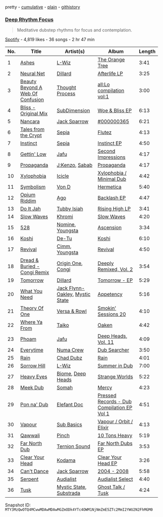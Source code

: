 pretty - [cumulative](/playlists/cumulative/37i9dQZF1DX7UrwvHIj5b1.md) - [plain](/playlists/plain/37i9dQZF1DX7UrwvHIj5b1) - [githistory](https://github.githistory.xyz/mackorone/spotify-playlist-archive/blob/main/playlists/plain/37i9dQZF1DX7UrwvHIj5b1)

### [Deep Rhythm Focus](https://open.spotify.com/playlist/37i9dQZF1DX7UrwvHIj5b1)

> Meditative dubstep rhythms for focus and contemplation.

[Spotify](https://open.spotify.com/user/spotify) - 4,819 likes - 36 songs - 2 hr 47 min

| No. | Title | Artist(s) | Album | Length |
|---|---|---|---|---|
| 1 | [Ashes](https://open.spotify.com/track/1yav5A5ABFQ9ywEyvnLyB8) | [L\-Wiz](https://open.spotify.com/artist/0nGg1te3vliCXlKbYHLF9B) | [The Orange Tree](https://open.spotify.com/album/774FnnGNgn7cC9eweO8oLw) | 3:41 |
| 2 | [Neural Net](https://open.spotify.com/track/41G3eYZhncCJ4bAGbC5d7Q) | [Dillard](https://open.spotify.com/artist/5nAvegaN5UuHkKfAo9a2kq) | [Afterlife LP](https://open.spotify.com/album/73vOuqvQHY2dc1PejsEa69) | 3:25 |
| 3 | [Beauty Beyond A Web Of Confusion](https://open.spotify.com/track/6vBFjWQiTOY1TAdVq6xSzA) | [Thought Process](https://open.spotify.com/artist/3proICVogPsl2OeB7S2ZUC) | [all:Lo compilation vol:1](https://open.spotify.com/album/6e9JKZFv7kj0WJy0Lb4p0l) | 3:00 |
| 4 | [Bliss \- Original Mix](https://open.spotify.com/track/4Jj9wXI1FRoMRa2RqzgY20) | [SubDimension](https://open.spotify.com/artist/6fwIH24ZNPIqkWa6BLjyqb) | [Woe & Bliss EP](https://open.spotify.com/album/1rwQMdcIf52wbSVG3YvmOH) | 6:13 |
| 5 | [Nancara](https://open.spotify.com/track/6PLuKhTi6SUGglCsEWV7s9) | [Jack Sparrow](https://open.spotify.com/artist/6iI4RUhF2HROnohuxUKfzR) | [\#000000365](https://open.spotify.com/album/71hvygiGgBQBftAMGbFMfq) | 6:21 |
| 6 | [Tales from the Crypt](https://open.spotify.com/track/5UzDfhUtdORIjbIYvL0dxs) | [Sepia](https://open.spotify.com/artist/7v5C9SalNHvwDF5sTpWDhi) | [Flutez](https://open.spotify.com/album/1106tOwKKH5kZnNB7O5mMh) | 4:13 |
| 7 | [Instinct](https://open.spotify.com/track/16GjRPeu5rITWoEPcJqm5S) | [Sepia](https://open.spotify.com/artist/7v5C9SalNHvwDF5sTpWDhi) | [Instinct EP](https://open.spotify.com/album/6T3y446mhfvtTtxXkLPLHr) | 4:50 |
| 8 | [Gettin' Low](https://open.spotify.com/track/3aBvi0TfJM2h5FfccriAZA) | [Jafu](https://open.spotify.com/artist/1SJSnoggDVPSbOqpIn2yAg) | [Second Impressions](https://open.spotify.com/album/5odRasJobM0qT5s5XsxwDO) | 4:17 |
| 9 | [Propaganda](https://open.spotify.com/track/5FMmxM4xiDCQ5nfcvYdSuY) | [J:Kenzo](https://open.spotify.com/artist/2vnlhEYTh2K1O3NZE2ONiz), [Sabab](https://open.spotify.com/artist/2F5eYjt1JbzHU3goBgDRV4) | [Propaganda](https://open.spotify.com/album/5llVlsG7rECWsWnSTut8XZ) | 4:17 |
| 10 | [Xylophobia](https://open.spotify.com/track/3c12d3L27Jzw8g7nfuN7IK) | [Icicle](https://open.spotify.com/artist/7zoCV6yevWc39GUz2v1jqg) | [Xylophobia / Minimal Dub](https://open.spotify.com/album/42YxBDLulBxhFc0kSevfSU) | 4:42 |
| 11 | [Symbolism](https://open.spotify.com/track/2fTtjRkjapPVOqW8YUliqJ) | [Von D](https://open.spotify.com/artist/5H9FqVLOnIpSeK5KYoVFRD) | [Hermetica](https://open.spotify.com/album/4EFAUFCc36J7SFoyYDdz0o) | 5:40 |
| 12 | [Opium Riddim](https://open.spotify.com/track/1dYRapSR6DC6KbjBx0b0z3) | [Ago](https://open.spotify.com/artist/5tGHJC8P1yydPdtYx1tgQ2) | [Backlash EP](https://open.spotify.com/album/2gjT5uClcEUwj77oh8199t) | 4:47 |
| 13 | [Do It Jah](https://open.spotify.com/track/46SQW0OrXmXaO41Aa3LcCz) | [Tubby Isiah](https://open.spotify.com/artist/26Tc8d2xASJ8okDwxRFNzu) | [Rising High LP](https://open.spotify.com/album/0vPyyzADg89DBctsSGHh09) | 3:41 |
| 14 | [Slow Waves](https://open.spotify.com/track/29SS6TB8ndmcr2YnyVuTF8) | [Khromi](https://open.spotify.com/artist/3rc9ONB9LXLOFeDSEqqwer) | [Slow Waves](https://open.spotify.com/album/04y570E9mDBEKHOMHvMSx6) | 4:20 |
| 15 | [528](https://open.spotify.com/track/06jDufKf27np0WOJC2W8Ih) | [Nomine](https://open.spotify.com/artist/7uQ1qwQMMz3quYPqFsDgGS), [Youngsta](https://open.spotify.com/artist/4YOzXUg5iPj9vF0tapoXi6) | [Ascension](https://open.spotify.com/album/4JHrIpLbsi16Vgv4VkU4WH) | 3:34 |
| 16 | [Koshi](https://open.spotify.com/track/5f3PUD9AdDVGKcZnwZxoud) | [De\-Tu](https://open.spotify.com/artist/2fszmVl0OLH7M3QyIHuhJd) | [Koshi](https://open.spotify.com/album/2SwzlOLKcWmN9NCrsWU8GO) | 6:10 |
| 17 | [Revival](https://open.spotify.com/track/0B71eleP2fI8erz2AccjRx) | [Cimm](https://open.spotify.com/artist/5X4hjk9hibUXzbSn3jq6ZK), [Youngsta](https://open.spotify.com/artist/4YOzXUg5iPj9vF0tapoXi6) | [Revival](https://open.spotify.com/album/36yJ0HBPXOBOv1HEjyLE0b) | 4:50 |
| 18 | [Dread & Buried \- Congi Remix](https://open.spotify.com/track/2AuzAvDq4piWEeSsfkZxqp) | [Origin One](https://open.spotify.com/artist/1EKZ8G8paqscrKD9uZMOor), [Congi](https://open.spotify.com/artist/6q8R4RVlc4DZ1XElNLj6Ag) | [Deeply Remixed, Vol\. 2](https://open.spotify.com/album/1rD87trISV6lwx6QJ5TRpp) | 3:54 |
| 19 | [Tomorrow](https://open.spotify.com/track/3agFXIx45gyrD8457JK6wK) | [Dillard](https://open.spotify.com/artist/5nAvegaN5UuHkKfAo9a2kq) | [Tomorrow \- EP](https://open.spotify.com/album/7IrrWUxNknlPtmVE1jPRVE) | 5:29 |
| 20 | [What You Need](https://open.spotify.com/track/3ymAJcyFcFBa1K7KrmCGjT) | [Jack Flynn\-Oakley](https://open.spotify.com/artist/3Xn4aRiHb1qN3UYs3yLKwW), [Mystic State](https://open.spotify.com/artist/052KAntc3fhUFwUgewa3Q4) | [Appetency](https://open.spotify.com/album/7hmORaeY9xIflDguuESlQ9) | 5:16 |
| 21 | [Theory Of One](https://open.spotify.com/track/3EnfFT0S4AEANjRJTqtDhQ) | [Versa & Rowl](https://open.spotify.com/artist/16HXo5dAYHkP1g4vhPBrKn) | [Smokin' Sessions 20](https://open.spotify.com/album/5WIeDM6y3DhY2avhuZ1S2Q) | 4:10 |
| 22 | [Where Ya From](https://open.spotify.com/track/2BaqPUM4FO9CH4YxKmy1gN) | [Taiko](https://open.spotify.com/artist/7aymYFvvaOtSIxBICCWSeq) | [Oaken](https://open.spotify.com/album/64AHueA64ofjV9g69ZXHhi) | 4:42 |
| 23 | [Phoam](https://open.spotify.com/track/5nSjgKq5pZvTSLGlMtjDBv) | [Jafu](https://open.spotify.com/artist/1SJSnoggDVPSbOqpIn2yAg) | [Deep Heads, Vol\. 11](https://open.spotify.com/album/4iKGddxjeHkOttjRjfo2yb) | 4:09 |
| 24 | [Everytime](https://open.spotify.com/track/4ex2TwYLDwyxVvBe6NgOe5) | [Numa Crew](https://open.spotify.com/artist/1tov99lRWyoWgwcnrBFADL) | [Dub Searcher](https://open.spotify.com/album/6P0r7vgr1OoiB7AL4pvwQF) | 3:50 |
| 25 | [Rain](https://open.spotify.com/track/48rNoZbonGhGGsAA3scPPI) | [Chad Dubz](https://open.spotify.com/artist/3lyLUYni8vVP6VyzENRhdd) | [Rain](https://open.spotify.com/album/2q9NWbWcTb2hcc9lfVBBZu) | 4:01 |
| 26 | [Sorrow Hill](https://open.spotify.com/track/34TPhXo0p7WqvZqDiV4EVj) | [L\-Wiz](https://open.spotify.com/artist/0nGg1te3vliCXlKbYHLF9B) | [Summer in Dub](https://open.spotify.com/album/0lNTpw8JPwQfC9lloR0yN8) | 7:00 |
| 27 | [Heavy Eyes](https://open.spotify.com/track/1oi2rvtFwyZcp0aQbksZ00) | [Biome](https://open.spotify.com/artist/5vdT5HnfZZMsPwy9XtM1ud), [Deep Heads](https://open.spotify.com/artist/0zBhbRRRy4nPr0HoSAPbB5) | [Strange Worlds](https://open.spotify.com/album/3lcexELcZhgwpvOyAo8lHy) | 5:22 |
| 28 | [Meek Dub](https://open.spotify.com/track/6jHOxTUmWeTupc4lKz76Vy) | [Somah](https://open.spotify.com/artist/0Dk9atH2YtBzyWlxu5VpyC) | [Mercy](https://open.spotify.com/album/5JOg5b9KEBsHju0GUen7lj) | 4:23 |
| 29 | [Pon na' Dub](https://open.spotify.com/track/4Ae1SrLqXkPLfKyz0RTjLN) | [Elefant Doc](https://open.spotify.com/artist/7dvRx0LWsfGk57yBQP2jrP) | [Pressed Records \- Dub Compilation EP Vol 1](https://open.spotify.com/album/6CzRqZIgwX9nRgZ2uz6nEn) | 4:51 |
| 30 | [Vapour](https://open.spotify.com/track/2CGDaeOIookJCHSrMQsKVT) | [Sub Basics](https://open.spotify.com/artist/6zpwlKhz2dq8BlG1BME5Zh) | [Vapour / Orbit / Elixir](https://open.spotify.com/album/5sNLZbMhQUhXWxGXxDCE2U) | 4:13 |
| 31 | [Qawwali](https://open.spotify.com/track/5TyinkpuFzpSNDAJRYpNay) | [Pinch](https://open.spotify.com/artist/09S8AYFuaa9PQKSNsXxweW) | [10 Tons Heavy](https://open.spotify.com/album/4c8z8N2B9MCE90BR3fH9sf) | 5:19 |
| 32 | [Far North Dub](https://open.spotify.com/track/0wmp4aZ02X9Eyy335SbqSd) | [Ternion Sound](https://open.spotify.com/artist/5sZGZj7wvhCwlG6KBvG90a) | [Far North Dubs EP](https://open.spotify.com/album/25iJRCx5VAdSDFFWCWlIjy) | 3:53 |
| 33 | [Clear Your Head](https://open.spotify.com/track/1naTCLL7Zo2SyqqvR53l4B) | [Kodama](https://open.spotify.com/artist/0ltrvSsYXHHVmWCB1bgdMs) | [Clear Your Head EP](https://open.spotify.com/album/2frfbLWXIpVPd2d4VeeAhL) | 3:26 |
| 34 | [Can't Dance](https://open.spotify.com/track/6ruuSfipk0prLfnyWcHODQ) | [Jack Sparrow](https://open.spotify.com/artist/6iI4RUhF2HROnohuxUKfzR) | [2004 \- 2008](https://open.spotify.com/album/560Qumb8am9SbeZUPHBDWO) | 5:58 |
| 35 | [Serpent](https://open.spotify.com/track/0aUNGD38ERJk2QgU2g93i7) | [Audialist](https://open.spotify.com/artist/1CIVHSqqmOMnswj8dwtZCp) | [Audialist Select](https://open.spotify.com/album/0WRFgCjLKAFZKPCpRHCyu6) | 4:40 |
| 36 | [Tusk](https://open.spotify.com/track/2icSoosXMB1U1WUhk3Qxlj) | [Mystic State](https://open.spotify.com/artist/052KAntc3fhUFwUgewa3Q4), [Substrada](https://open.spotify.com/artist/1c27zyfou3LpncKmjvbtLd) | [Ghost Talk / Tusk](https://open.spotify.com/album/579NIcHU4u4K2nUBPqaiVF) | 4:24 |

Snapshot ID: `MTY3MzQwOTQ4MCwwMDAwMDAwMGZmODk4YTc4OWM1NjNmZmE5ZTc2MmI2YWU2N2FhMGM0`
